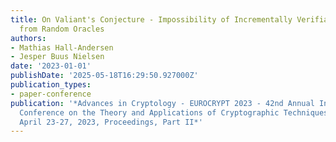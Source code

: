 ```yaml
---
title: On Valiant's Conjecture - Impossibility of Incrementally Verifiable Computation
  from Random Oracles
authors:
- Mathias Hall-Andersen
- Jesper Buus Nielsen
date: '2023-01-01'
publishDate: '2025-05-18T16:29:50.927000Z'
publication_types:
- paper-conference
publication: '*Advances in Cryptology - EUROCRYPT 2023 - 42nd Annual International
  Conference on the Theory and Applications of Cryptographic Techniques, Lyon, France,
  April 23-27, 2023, Proceedings, Part II*'
---
```

